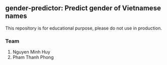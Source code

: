 ## gender-predictor: Predict gender of Vietnamese names

This repository is for educational purpose, please
do not use in production.

### Team

1. Nguyen Minh Huy
2. Pham Thanh Phong
